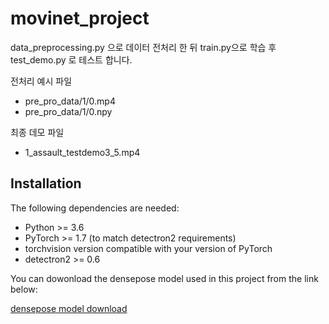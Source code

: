 # movinet_project

data_preprocessing.py 으로 데이터 전처리 한 뒤 train.py으로 학습 후 test_demo.py 로 테스트 합니다.

전처리 예시 파일
 - pre_pro_data/1/0.mp4
 - pre_pro_data/1/0.npy

최종 데모 파일
 - 1_assault_testdemo3_5.mp4


## Installation
The following dependencies are needed:
* Python >= 3.6
* PyTorch >= 1.7 (to match detectron2 requirements)
* torchvision version compatible with your version of PyTorch
* detectron2 >= 0.6

You can dowonload the densepose model used in this project from the link below:

[densepose model download](https://drive.google.com/file/d/1eKZqs1ADoodlHzqoquW4NRSzws_y5w8l/view?usp=sharing)
